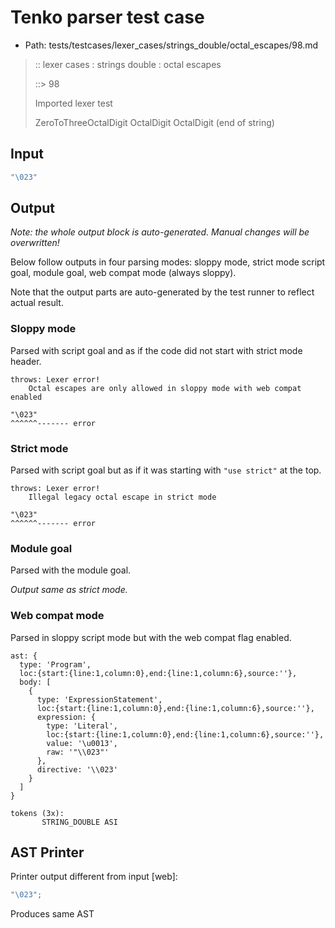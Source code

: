 # Tenko parser test case

- Path: tests/testcases/lexer_cases/strings_double/octal_escapes/98.md

> :: lexer cases : strings double : octal escapes
>
> ::> 98
>
> Imported lexer test
>
> ZeroToThreeOctalDigit OctalDigit OctalDigit (end of string)

## Input

`````js
"\023"
`````

## Output

_Note: the whole output block is auto-generated. Manual changes will be overwritten!_

Below follow outputs in four parsing modes: sloppy mode, strict mode script goal, module goal, web compat mode (always sloppy).

Note that the output parts are auto-generated by the test runner to reflect actual result.

### Sloppy mode

Parsed with script goal and as if the code did not start with strict mode header.

`````
throws: Lexer error!
    Octal escapes are only allowed in sloppy mode with web compat enabled

"\023"
^^^^^^------- error
`````

### Strict mode

Parsed with script goal but as if it was starting with `"use strict"` at the top.

`````
throws: Lexer error!
    Illegal legacy octal escape in strict mode

"\023"
^^^^^^------- error
`````


### Module goal

Parsed with the module goal.

_Output same as strict mode._

### Web compat mode

Parsed in sloppy script mode but with the web compat flag enabled.

`````
ast: {
  type: 'Program',
  loc:{start:{line:1,column:0},end:{line:1,column:6},source:''},
  body: [
    {
      type: 'ExpressionStatement',
      loc:{start:{line:1,column:0},end:{line:1,column:6},source:''},
      expression: {
        type: 'Literal',
        loc:{start:{line:1,column:0},end:{line:1,column:6},source:''},
        value: '\u0013',
        raw: '"\\023"'
      },
      directive: '\\023'
    }
  ]
}

tokens (3x):
       STRING_DOUBLE ASI
`````


## AST Printer

Printer output different from input [web]:

````js
"\023";
````

Produces same AST
